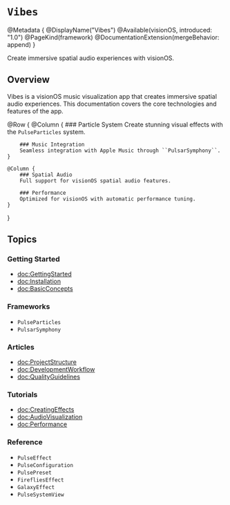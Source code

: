 # ``Vibes``

@Metadata {
    @DisplayName("Vibes")
    @Available(visionOS, introduced: "1.0")
    @PageKind(framework)
    @DocumentationExtension(mergeBehavior: append)
}

Create immersive spatial audio experiences with visionOS.

## Overview

Vibes is a visionOS music visualization app that creates immersive spatial audio experiences. 
This documentation covers the core technologies and features of the app.

@Row {
    @Column {
        ### Particle System
        Create stunning visual effects with the ``PulseParticles`` system.
        
        ### Music Integration
        Seamless integration with Apple Music through ``PulsarSymphony``.
    }
    
    @Column {
        ### Spatial Audio
        Full support for visionOS spatial audio features.
        
        ### Performance
        Optimized for visionOS with automatic performance tuning.
    }
}

## Topics

### Getting Started

- <doc:GettingStarted>
- <doc:Installation>
- <doc:BasicConcepts>

### Frameworks

- ``PulseParticles``
- ``PulsarSymphony``

### Articles

- <doc:ProjectStructure>
- <doc:DevelopmentWorkflow>
- <doc:QualityGuidelines>

### Tutorials

- <doc:CreatingEffects>
- <doc:AudioVisualization>
- <doc:Performance>

### Reference

- ``PulseEffect``
- ``PulseConfiguration``
- ``PulsePreset``
- ``FirefliesEffect``
- ``GalaxyEffect``
- ``PulseSystemView`` 